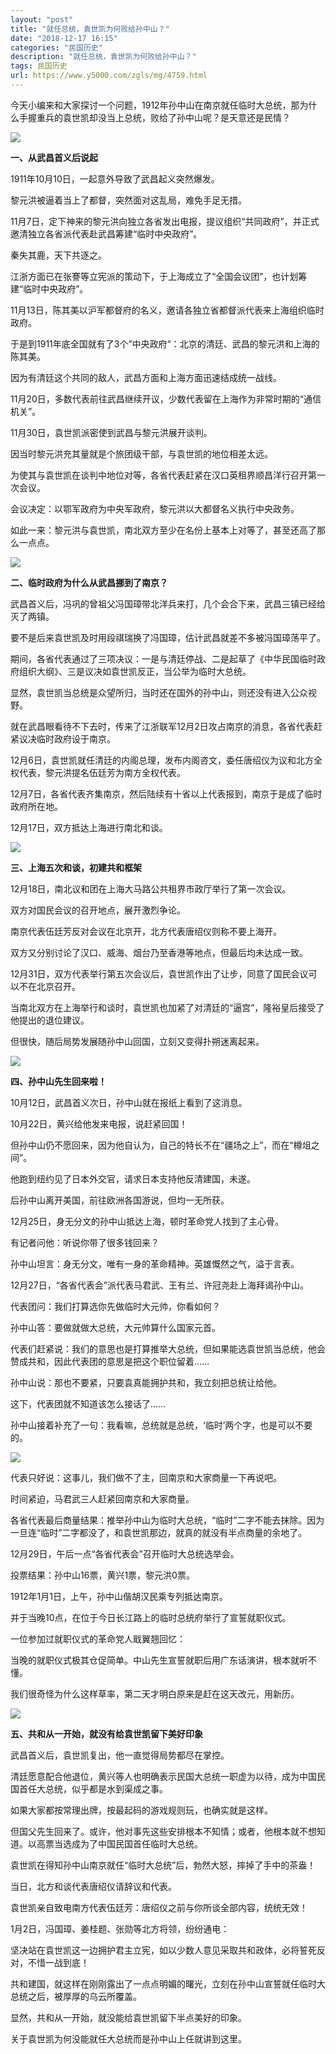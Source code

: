 ```yaml
---
layout: "post"
title: "就任总统，袁世凯为何败给孙中山？"
date: "2018-12-17 16:15"
categories: "民国历史"
description: "就任总统，袁世凯为何败给孙中山？"
tags: 民国历史
url: https://www.y5000.com/zgls/mg/4759.html
---
```






今天小编来和大家探讨一个问题，1912年孙中山在南京就任临时大总统，那为什么手握重兵的袁世凯却没当上总统，败给了孙中山呢？是天意还是民情？

![](https://img.y5000.com/uploads/allimg/161108/8-16110Q1095S96.jpg)

**一、从武昌首义后说起**

1911年10月10日，一起意外导致了武昌起义突然爆发。

黎元洪被逼着当上了都督，突然面对这乱局，难免手足无措。

11月7日，定下神来的黎元洪向独立各省发出电报，提议组织“共同政府”，并正式邀清独立各省派代表赴武昌筹建“临时中央政府”。

秦失其鹿，天下共逐之。

江浙方面已在张謇等立宪派的策动下，于上海成立了“全国会议团”，也计划筹建“临时中央政府”。

11月13日，陈其美以沪军都督府的名义，邀请各独立省都督派代表来上海组织临时政府。

于是到1911年底全国就有了3个”中央政府“：北京的清廷、武昌的黎元洪和上海的陈其美。

因为有清廷这个共同的敌人，武昌方面和上海方面迅速结成统一战线。

11月20日，多数代表前往武昌继续开议，少数代表留在上海作为非常时期的“通信机关”。

11月30日，袁世凯派密使到武昌与黎元洪展开谈判。

因当时黎元洪充其量就是个旅团级干部，与袁世凯的地位相差太远。

为使其与袁世凯在谈判中地位对等，各省代表赶紧在汉口英租界顺昌洋行召开第一次会议。

会议决定：以鄂军政府为中央军政府，黎元洪以大都督名义执行中央政务。

如此一来：黎元洪与袁世凯，南北双方至少在名份上基本上对等了，甚至还高了那么一点点。

![](https://img.y5000.com/uploads/allimg/161108/8-16110Q110104Q.jpg)

**二、临时政府为什么从武昌挪到了南京？**

武昌首义后，冯巩的曾祖父冯国璋带北洋兵来打，几个会合下来，武昌三镇已经给灭了两镇。

要不是后来袁世凯及时用段祺瑞换了冯国璋，估计武昌就差不多被冯国璋荡平了。

期间，各省代表通过了三项决议：一是与清廷停战、二是起草了《中华民国临时政府组织大纲》、三是议决如袁世凯反正，当公举为临时大总统。

显然，袁世凯当总统是众望所归，当时还在国外的孙中山，则还没有进入公众视野。

就在武昌眼看待不下去时，传来了江浙联军12月2日攻占南京的消息，各省代表赶紧议决临时政府设于南京。

12月6日，袁世凯就任清廷的内阁总理，发布内阁咨文，委任唐绍仪为议和北方全权代表，黎元洪提名伍廷芳为南方全权代表。

12月7日，各省代表齐集南京，然后陆续有十省以上代表报到，南京于是成了临时政府所在地。

12月17日，双方抵达上海进行南北和谈。

![](https://img.y5000.com/uploads/allimg/161108/8-16110Q11023102.jpg)

**三、上海五次和谈，初建共和框架**

12月18日，南北议和团在上海大马路公共租界市政厅举行了第一次会议。

双方对国民会议的召开地点，展开激烈争论。

南京代表伍廷芳反对会议在北京开，北方代表唐绍仪则称不要上海开。

双方又分别讨论了汉口、威海、烟台乃至香港等地点，但最后均未达成一致。

12月31日，双方代表举行第五次会议后，袁世凯作出了让步，同意了国民会议可以不在北京召开。

当南北双方在上海举行和谈时，袁世凯也加紧了对清廷的“逼宫”，隆裕皇后接受了他提出的退位建议。

但很快，随后局势发展随孙中山回国，立刻又变得扑朔迷离起来。

![](https://img.y5000.com/uploads/allimg/161108/8-16110Q11033W1.jpg)

**四、孙中山先生回来啦！**

10月12日，武昌首义次日，孙中山就在报纸上看到了这消息。

10月22日，黄兴给他发来电报，说赶紧回国！

但孙中山仍不愿回来，因为他自认为，自己的特长不在“疆场之上”，而在“樽俎之间”。

他跑到纽约见了日本外交官，请求日本支持他反清建国，未遂。

后孙中山离开美国，前往欧洲各国游说，但均一无所获。

12月25日，身无分文的孙中山抵达上海，顿时革命党人找到了主心骨。

有记者问他：听说你带了很多钱回来？

孙中山坦言：身无分文，唯有一身的革命精神。英雄慨然之气，溢于言表。

12月27日，“各省代表会”派代表马君武、王有兰、许冠尧赴上海拜谒孙中山。

代表团问：我们打算选你先做临时大元帅，你看如何？

孙中山答：要做就做大总统，大元帅算什么国家元首。

代表们赶紧说：我们的意思也是打算推举大总统，但如果能选袁世凯当总统，他会赞成共和，因此代表团的意思是把这个职位留着……

孙中山说：那也不要紧，只要袁真能拥护共和，我立刻把总统让给他。

这下，代表团就不知道该怎么接话了……

孙中山接着补充了一句：我看嘛，总统就是总统，‘临时’两个字，也是可以不要的。

![](https://img.y5000.com/uploads/allimg/161108/8-16110Q11055416.jpg)

代表只好说：这事儿，我们做不了主，回南京和大家商量一下再说吧。

时间紧迫，马君武三人赶紧回南京和大家商量。

各省代表最后商量结果：推举孙中山为临时大总统，“临时”二字不能去抹除。因为一旦连“临时”二字都没了，和袁世凯那边，就真的就没有半点商量的余地了。

12月29日，午后一点“各省代表会”召开临时大总统选举会。

投票结果：孙中山16票，黄兴1票，黎元洪0票。

1912年1月1日，上午，孙中山偕胡汉民乘专列抵达南京。

并于当晚10点，在位于今日长江路上的临时总统府举行了宣誓就职仪式。

一位参加过就职仪式的革命党人戢翼翘回忆：

当晚的就职仪式极其仓促简单。中山先生宣誓就职后用广东话演讲，根本就听不懂。

我们很奇怪为什么这样草率，第二天才明白原来是赶在这天改元，用新历。

![](https://img.y5000.com/uploads/allimg/161108/8-16110Q11106435.jpg)

**五、共和从一开始，就没有给袁世凯留下美好印象**

武昌首义后，袁世凯复出，他一直觉得局势都尽在掌控。

清廷愿意配合他退位，黄兴等人也明确表示民国大总统一职虚为以待，成为中国民国首任大总统，似乎都是水到渠成之事。

如果大家都按常理出牌，按最起码的游戏规则玩，也确实就是这样。

但国父先生回来了。或许，他对事先这些安排根本不知情；或者，他根本就不想知道。以高票当选成为了中国民国首任临时大总统。

袁世凯在得知孙中山南京就任“临时大总统”后，勃然大怒，摔掉了手中的茶盎！

当日，北方和谈代表唐绍仪请辞议和代表。

袁世凯亲自致电南方代表伍廷芳：唐绍仪之前与你所谈全部内容，统统无效！

1月2日，冯国璋、姜桂题、张勋等北方将领，纷纷通电：

坚决站在袁世凯这一边拥护君主立宪，如以少数人意见采取共和政体，必将誓死反对，不惜一战到底！

共和建国，就这样在刚刚露出了一点点明媚的曙光，立刻在孙中山宣誓就任临时大总统之后，被厚厚的乌云所覆盖。

显然，共和从一开始，就没能给袁世凯留下半点美好的印象。

关于袁世凯为何没能就任大总统而是孙中山上任就讲到这里。
